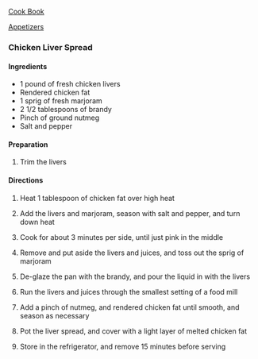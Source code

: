 [Cook Book]()  

[Appetizers]()  

### Chicken Liver Spread  

#### Ingredients 
* 1 pound of fresh chicken livers 
* Rendered chicken fat 
* 1 sprig of fresh marjoram 
* 2 1/2 tablespoons of brandy 
* Pinch of ground nutmeg 
* Salt and pepper 

#### Preparation  
1. Trim the livers 

#### Directions   

1. Heat 1 tablespoon of chicken fat over high heat 

2. Add the livers and marjoram, season with salt and pepper, and turn down heat 

3. Cook for about 3 minutes per side, until just pink in the middle 

4. Remove and put aside the livers and juices, and toss out the sprig of marjoram 

5. De-glaze the pan with the brandy, and pour the liquid in with the livers 

6. Run the livers and juices through the smallest setting of a food mill 

7. Add a pinch of nutmeg, and rendered chicken fat until smooth, and season as necessary 

8. Pot the liver spread, and cover with a light layer of melted chicken fat 

9. Store in the refrigerator, and remove 15 minutes before serving 
